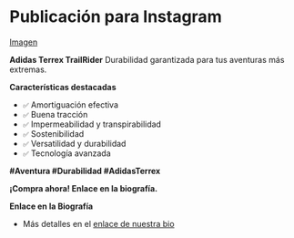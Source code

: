 # Publicación para Instagram

[Imagen](https://drive.google.com/file/d/1PvX3uo36vR0_EG7jRNFJ0O2v8FZYFJ3M/view?usp=sharing)
   

 **Adidas Terrex TrailRider**
   Durabilidad garantizada para tus aventuras más extremas.

 **Características destacadas**
   - `✅` Amortiguación efectiva
   - `✅` Buena tracción
   - `✅` Impermeabilidad y transpirabilidad
   - `✅` Sostenibilidad
   - `✅` Versatilidad y durabilidad
   - `✅` Tecnología avanzada

 **#Aventura #Durabilidad #AdidasTerrex**
   
 **¡Compra ahora! Enlace en la biografía.**
   
 **Enlace en la Biografía**
   - Más detalles en el [enlace de nuestra bio](https://adidas.com/terrex)

